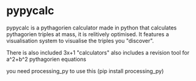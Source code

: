 # pypycalc

pypycalc is a pythagorien calculator made in python that calculates pythagorien triples at mass,
it is relitively optimised. It features a visualisation system to visualise the triples you "discover".

There is also included 3x+1 "calculators"
also includes a revision tool for a^2+b^2 pythagorien equations

 you need processing_py to use this
 (pip install processing_py)
